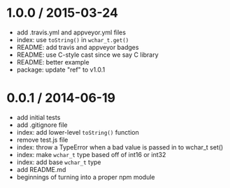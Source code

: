 
1.0.0 / 2015-03-24
==================

  * add .travis.yml and appveyor.yml files
  * index: use `toString()` in `wchar_t.get()`
  * README: add travis and appveyor badges
  * README: use C-style cast since we say C library
  * README: better example
  * package: update "ref" to v1.0.1

0.0.1 / 2014-06-19
==================

  * add initial tests
  * add .gitignore file
  * index: add lower-level `toString()` function
  * remove test.js file
  * index: throw a TypeError when a bad value is passed in to wchar_t set()
  * index: make `wchar_t` type based off of int16 or int32
  * index: add base `wchar_t` type
  * add README.md
  * beginnings of turning into a proper npm module
